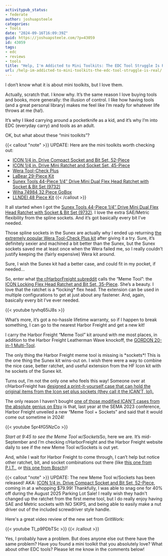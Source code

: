 ```yaml
---
activitypub_status:
- federate
author: joshuapsteele
categories:
- Tools
date: "2024-09-16T16:09:39Z"
guid: https://joshuapsteele.com/?p=43059
id: 43059
tags:
- edc
- reviews
- tools
title: "Help, I'm Addicted to Mini Toolkits: The EDC Tool Struggle Is Real"
url: /help-im-addicted-to-mini-toolkits-the-edc-tool-struggle-is-real/
---
```


I don’t know what it is about mini toolkits, but I love them.

Actually, scratch that. I know why. It’s the same reason I love buying tools and books, more generally: the illusion of control. I like how having tools (and a great personal library) makes me feel like I’m ready for whatever life throws at me (ha!).

It’s why I liked carrying around a pocketknife as a kid, and it’s why I’m into EDC (everyday carry) and tools as an adult.

OK, but what about these “mini toolkits”?

{{< callout "note" >}}
UPDATE: Here are the mini toolkits worth checking out:

- [ICON 1/4 in. Drive Compact Socket and Bit Set, 52-Piece](https://www.harborfreight.com/14-in-drive-compact-socket-and-bit-set-52-piece-70695.html)
- [ICON 1/4 in. Drive Mini Ratchet and Socket Set, 45-Piece](https://www.harborfreight.com/14-in-drive-mini-ratchet-and-socket-set-45-piece-70696.html)
- [Wera Tool-Check Plus](https://amzn.to/3XM6KG2)
- [LaBear 29-Piece Kit](https://amzn.to/4lLN8KV)
- [Sunex Tools 44-Piece 1/4″ Drive Mini Dual Flex Head Ratchet with Socket & Bit Set (9732)](https://amzn.to/3XVS6fv)
- [Wiha 74984 32 Piece GoBox](https://amzn.to/4n3mFcH)
- [LLNDEI 48 Piece Kit](https://amzn.to/4oS8UPH)
{{< /callout >}}

It all started when I got the [Sunex Tools 44-Piece 1/4″ Drive Mini Dual Flex Head Ratchet with Socket & Bit Set (9732)](https://amzn.to/3XVS6fv). I love the extra SAE/Metric flexibility from the spline sockets. And it’s got basically every bit I’ve needed.

Those spline sockets in the Sunex are actually why I ended up returning [the extremely popular Wera Tool-Check Plus kit](https://amzn.to/3XM6KG2) after giving it a try. Sure, it’s definitely sexier and machined a bit better than the Sunex, but the Sunex sockets saved me at least once when the Wera failed me, so I really couldn’t justify keeping the (fairly expensive) Wera kit around.

Sure, I wish the Sunex kit had a better case, and could fit in my pocket, if needed…

So, enter what [the r/HarborFreight subreddit](https://www.reddit.com/r/harborfreight/) calls the “Meme Tool”: the [ICON Locking Flex Head Ratchet and Bit Set, 35-Piece](https://www.harborfreight.com/locking-flex-head-ratchet-and-bit-set-35-piece-58074.html). She’s a beauty. I love that the ratchet is a \*locking\* flex head. The extension can be used in multiple configurations to get at just about any fastener. And, again, basically every bit I’ve ever needed.

{{< youtube tyvhq65iJ8s >}}

What’s more, it’s got a no-hassle lifetime warranty, so if I happen to break something, I can go to the nearest Harbor Freight and get a new kit!

I carry the Harbor Freight “Meme Tool” kit around with me most places, in addition to the Harbor Freight Leatherman Wave knockoff, the [GORDON 20-in-1 Multi-Tool](https://www.harborfreight.com/20-in-1-multi-tool-59617.html).

The only thing the Harbor Freight meme tool is missing is \*sockets\*! This is the one thing the Sunex kit wins-out on. I wish there were a way to combine the nice case, better ratchet, and useful extension from the HF Icon kit with he sockets of the Sunex kit.

Turns out, I’m not the only one who feels this way! Someone over at r/HarborFreight has [designed a print-it-yourself case that can hold the original items from the Icon set plus sockets (they call it the ICAN’T, lol).](https://www.reddit.com/r/harborfreight/comments/1dhj1o8/i_present_to_you_hooligans_v2_the_icant/)

The only reason I haven’t bought [one of those modified ICAN’T cases from the absolute genius on Etsy](https://www.etsy.com/shop/jaahwnsstuff/?etsrc=sdt) is that, last year at the SEMA 2023 conference, Harbor Freight unveiled a new “Meme Tool + Sockets” and said that it would come out sometime in 2024!

{{< youtube 5pr4fG5NzCo >}}

*Start at 9:45 to see the Meme Tool w/Sockets*So, here we are. It’s mid-September and I’m checking r/HarborFreight and the Harbor Freight website daily to see if the new Meme Tool w/Sockets is out yet.

And, while I wait for Harbor Freight to come through, I can’t help but notice other ratchet, bit, and socket combinations out there (like [this one from P.I.T.](https://amzn.to/4d8MDWV), or [this one from Bosch](https://amzn.to/4epaaUC))!

{{< callout "note" >}}
UPDATE: The new Meme Tool w/Sockets has been released! AKA: [ICON 1/4 in. Drive Compact Socket and Bit Set, 52-Piece](https://www.harborfreight.com/14-in-drive-compact-socket-and-bit-set-52-piece-70695.html), coming in at a whopping $79.99! Thankfully, I was able to snag one for 40% off during the August 2025 Parking Lot Sale! I really wish they hadn't changed up the ratchet from the first meme tool, but I do really enjoy having SAE and Metric sockets with NO SKIPS, and being able to easily make a nut driver out of the included screwdriver style handle.

Here's a great video review of the new set from GritWork:

{{< youtube Tl_p9PDbTSc >}}
{{< /callout >}}

Yes, I probably have a problem. But does anyone else out there have the same problem? Have you found a mini toolkit that you absolutely love? What about other EDC tools? Please let me know in the comments below!